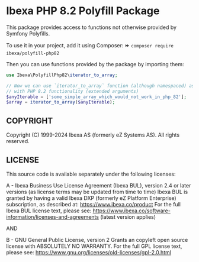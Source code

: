 Ibexa PHP 8.2 Polyfill Package
====================

This package provides access to functions not otherwise provided by Symfony Polyfills.

To use it in your project, add it using Composer:
⏩ `composer require ibexa/polyfill-php82`

Then you can use functions provided by the package by importing them:
```php
use Ibexa\PolyfillPhp82\iterator_to_array;

// Now we can use `iterator_to_array` function (although namespaced) as if it was
// with PHP 8.2 functionality (extended arguments)
$anyIterable = ['some_simple_array_which_would_not_work_in_php_82'];
$array = iterator_to_array($anyIterable);

```

## COPYRIGHT
Copyright (C) 1999-2024 Ibexa AS (formerly eZ Systems AS). All rights reserved.

## LICENSE

This source code is available separately under the following licenses:

A - Ibexa Business Use License Agreement (Ibexa BUL),
version 2.4 or later versions (as license terms may be updated from time to time)
Ibexa BUL is granted by having a valid Ibexa DXP (formerly eZ Platform Enterprise) subscription,
as described at: https://www.ibexa.co/product
For the full Ibexa BUL license text, please see:
https://www.ibexa.co/software-information/licenses-and-agreements (latest version applies)

AND

B - GNU General Public License, version 2
Grants an copyleft open source license with ABSOLUTELY NO WARRANTY. For the full GPL license text, please see:
https://www.gnu.org/licenses/old-licenses/gpl-2.0.html
